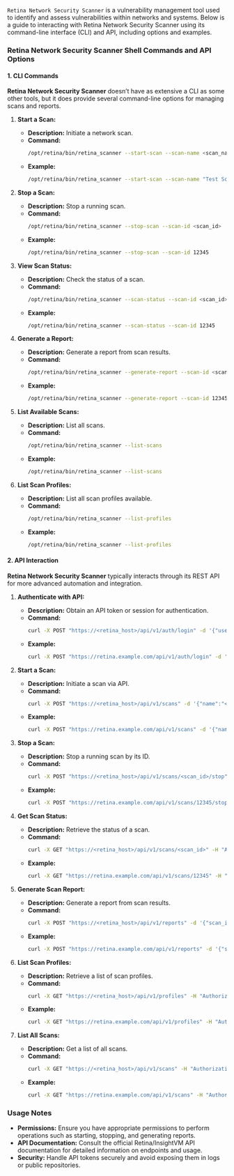 `Retina Network Security Scanner` is a vulnerability management tool used to identify and assess vulnerabilities within networks and systems. Below is a guide to interacting with Retina Network Security Scanner using its command-line interface (CLI) and API, including options and examples.

### **Retina Network Security Scanner Shell Commands and API Options**

#### **1. CLI Commands**

**Retina Network Security Scanner** doesn’t have as extensive a CLI as some other tools, but it does provide several command-line options for managing scans and reports.

1. **Start a Scan:**
   - **Description:** Initiate a network scan.
   - **Command:**
     ```bash
     /opt/retina/bin/retina_scanner --start-scan --scan-name <scan_name> --target <target> --profile <profile>
     ```
   - **Example:**
     ```bash
     /opt/retina/bin/retina_scanner --start-scan --scan-name "Test Scan" --target "192.168.1.1" --profile "Full Scan"
     ```

2. **Stop a Scan:**
   - **Description:** Stop a running scan.
   - **Command:**
     ```bash
     /opt/retina/bin/retina_scanner --stop-scan --scan-id <scan_id>
     ```
   - **Example:**
     ```bash
     /opt/retina/bin/retina_scanner --stop-scan --scan-id 12345
     ```

3. **View Scan Status:**
   - **Description:** Check the status of a scan.
   - **Command:**
     ```bash
     /opt/retina/bin/retina_scanner --scan-status --scan-id <scan_id>
     ```
   - **Example:**
     ```bash
     /opt/retina/bin/retina_scanner --scan-status --scan-id 12345
     ```

4. **Generate a Report:**
   - **Description:** Generate a report from scan results.
   - **Command:**
     ```bash
     /opt/retina/bin/retina_scanner --generate-report --scan-id <scan_id> --format <format>
     ```
   - **Example:**
     ```bash
     /opt/retina/bin/retina_scanner --generate-report --scan-id 12345 --format pdf
     ```

5. **List Available Scans:**
   - **Description:** List all scans.
   - **Command:**
     ```bash
     /opt/retina/bin/retina_scanner --list-scans
     ```
   - **Example:**
     ```bash
     /opt/retina/bin/retina_scanner --list-scans
     ```

6. **List Scan Profiles:**
   - **Description:** List all scan profiles available.
   - **Command:**
     ```bash
     /opt/retina/bin/retina_scanner --list-profiles
     ```
   - **Example:**
     ```bash
     /opt/retina/bin/retina_scanner --list-profiles
     ```

#### **2. API Interaction**

**Retina Network Security Scanner** typically interacts through its REST API for more advanced automation and integration.

1. **Authenticate with API:**
   - **Description:** Obtain an API token or session for authentication.
   - **Command:**
     ```bash
     curl -X POST "https://<retina_host>/api/v1/auth/login" -d '{"username":"<username>","password":"<password>"}' -H "Content-Type: application/json"
     ```
   - **Example:**
     ```bash
     curl -X POST "https://retina.example.com/api/v1/auth/login" -d '{"username":"admin","password":"password"}' -H "Content-Type: application/json"
     ```

2. **Start a Scan:**
   - **Description:** Initiate a scan via API.
   - **Command:**
     ```bash
     curl -X POST "https://<retina_host>/api/v1/scans" -d '{"name":"<scan_name>","targets":["<target>"],"profile":"<profile>"}' -H "Authorization: Bearer <api_token>" -H "Content-Type: application/json"
     ```
   - **Example:**
     ```bash
     curl -X POST "https://retina.example.com/api/v1/scans" -d '{"name":"Test Scan","targets":["192.168.1.1"],"profile":"Full Scan"}' -H "Authorization: Bearer <your_api_token>" -H "Content-Type: application/json"
     ```

3. **Stop a Scan:**
   - **Description:** Stop a running scan by its ID.
   - **Command:**
     ```bash
     curl -X POST "https://<retina_host>/api/v1/scans/<scan_id>/stop" -H "Authorization: Bearer <api_token>"
     ```
   - **Example:**
     ```bash
     curl -X POST "https://retina.example.com/api/v1/scans/12345/stop" -H "Authorization: Bearer <your_api_token>"
     ```

4. **Get Scan Status:**
   - **Description:** Retrieve the status of a scan.
   - **Command:**
     ```bash
     curl -X GET "https://<retina_host>/api/v1/scans/<scan_id>" -H "Authorization: Bearer <api_token>"
     ```
   - **Example:**
     ```bash
     curl -X GET "https://retina.example.com/api/v1/scans/12345" -H "Authorization: Bearer <your_api_token>"
     ```

5. **Generate Scan Report:**
   - **Description:** Generate a report from scan results.
   - **Command:**
     ```bash
     curl -X POST "https://<retina_host>/api/v1/reports" -d '{"scan_id":"<scan_id>","format":"<format>"}' -H "Authorization: Bearer <api_token>" -H "Content-Type: application/json"
     ```
   - **Example:**
     ```bash
     curl -X POST "https://retina.example.com/api/v1/reports" -d '{"scan_id":"12345","format":"pdf"}' -H "Authorization: Bearer <your_api_token>" -H "Content-Type: application/json"
     ```

6. **List Scan Profiles:**
   - **Description:** Retrieve a list of scan profiles.
   - **Command:**
     ```bash
     curl -X GET "https://<retina_host>/api/v1/profiles" -H "Authorization: Bearer <api_token>"
     ```
   - **Example:**
     ```bash
     curl -X GET "https://retina.example.com/api/v1/profiles" -H "Authorization: Bearer <your_api_token>"
     ```

7. **List All Scans:**
   - **Description:** Get a list of all scans.
   - **Command:**
     ```bash
     curl -X GET "https://<retina_host>/api/v1/scans" -H "Authorization: Bearer <api_token>"
     ```
   - **Example:**
     ```bash
     curl -X GET "https://retina.example.com/api/v1/scans" -H "Authorization: Bearer <your_api_token>"
     ```

### **Usage Notes**

- **Permissions:** Ensure you have appropriate permissions to perform operations such as starting, stopping, and generating reports.
- **API Documentation:** Consult the official Retina/InsightVM API documentation for detailed information on endpoints and usage.
- **Security:** Handle API tokens securely and avoid exposing them in logs or public repositories.